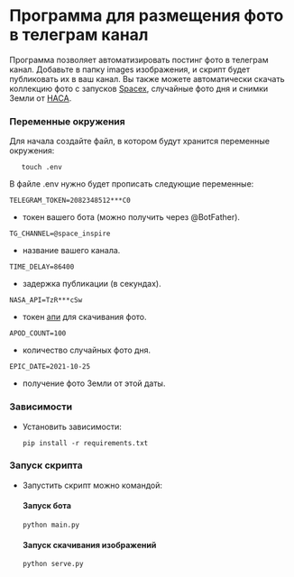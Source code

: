 # Программа для размещения фото в телеграм канал

Программа позволяет автоматизировать постинг фото в телеграм канал. Добавьте в папку images
изображения, и скрипт будет публиковать их в ваш канал. Вы также можете автоматически скачать коллекцию фото с запусков
[Spacex](https://www.spacex.com/), случайные фото дня и снимки Земли от [НАСА](https://www.nasa.gov/).


###  Переменные окружения


Для начала создайте файл, в котором будут хранится переменные окружения:

```
   touch .env
```
В файле .env нужно будет прописать следующие переменные:
```
TELEGRAM_TOKEN=2082348512***C0
```
- токен вашего бота (можно получить через @BotFather).
```
TG_CHANNEL=@space_inspire
```
- название вашего канала.
```
TIME_DELAY=86400
```
- задержка публикации (в секундах).
```
NASA_API=TzR***cSw
```
- токен [апи](https://api.nasa.gov/) для скачивания фото. 
```
APOD_COUNT=100 
```
- количество случайных фото дня.
```
EPIC_DATE=2021-10-25
```
- получение фото Земли от этой даты.
###  Зависимости
- Установить зависимости:

   ```
   pip install -r requirements.txt
  ```
###  Запуск скрипта
- Запустить скрипт можно командой:
  #### Запуск бота
  ```
  python main.py
  ```
  #### Запуск скачивания изображений
  ```
  python serve.py
  ```